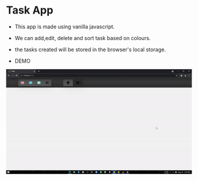 # Task App

* This app is made using vanilla javascript.
* We can add,edit, delete and sort task based on colours.
* the tasks created will be stored in the browser's local storage.

* DEMO




![Alt Text](demo.gif)
